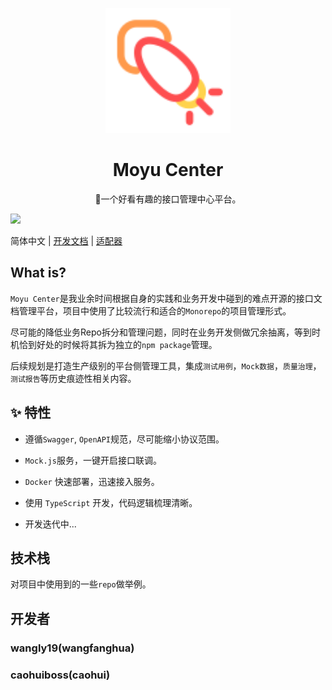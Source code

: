 <p align="center">
  <a href="https://github.com/orgs/moyu-developer/dashboard">
    <img width="200" src="./app/client/src/icons/logo.svg">
  </a>
</p>

<h1 align="center">Moyu Center</h1>

<div align="center">

🦑一个好看有趣的接口管理中心平台。

</div>

<img src="https://cdn.nlark.com/yuque/0/2021/png/634029/1639491995065-0de49d64-1387-4098-b290-dbe127bb0bad.png?x-oss-process=image%2Fresize%2Cw_1500%2Climit_0" />

简体中文 | [开发文档](./DEVELOP.md) | [适配器](./app/adapter/README.md)

## What is?

`Moyu Center`是我业余时间根据自身的实践和业务开发中碰到的难点开源的接口文档管理平台，项目中使用了比较流行和适合的`Monorepo`的项目管理形式。

尽可能的降低业务Repo拆分和管理问题，同时在业务开发侧做冗余抽离，等到时机恰到好处的时候将其拆为独立的`npm package`管理。

后续规划是打造生产级别的平台侧管理工具，集成`测试用例`，`Mock数据`，`质量治理`，`测试报告`等历史痕迹性相关内容。


## ✨ 特性

- 遵循`Swagger`, `OpenAPI`规范，尽可能缩小协议范围。

- `Mock.js`服务，一键开启接口联调。

- `Docker` 快速部署，迅速接入服务。

- 使用 `TypeScript` 开发，代码逻辑梳理清晰。

- 开发迭代中...

## 技术栈

对项目中使用到的一些`repo`做举例。

## 开发者

### wangly19(wangfanghua)

### caohuiboss(caohui)
